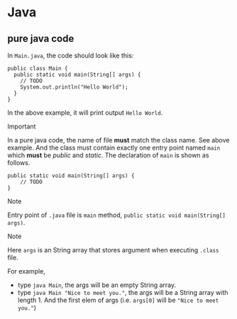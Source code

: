 # Java
## pure java code

In `Main.java`, the code should look like this:

```
public class Main {
  public static void main(String[] args) {
    // TODO
    System.out.println("Hello World");
  }
}
```

In the above example, it will print output `Hello World`.

> [!IMPORTANT]
> In a pure java code, the name of file **must** match the class name. See above example.
> And the class must contain exactly one entry point named `main` which **must** be *public* and *static*.
> The declaration of `main` is shown as follows.
> ```
> public static void main(String[] args) {
>     // TODO
> }
> ```

> [!NOTE]
> Entry point of `.java` file is `main` method, `public static void main(String[] args)`.

> [!NOTE]
> Here `args` is an String array that stores argument when executing `.class` file.

For example, 
+ type `java Main`, the args will be an empty String array.
+ type `java Main "Nice to meet you."`, the args will be a String array with length 1. And the first elem of args (i.e. `args[0]` will be `"Nice to meet you."`)


> 
